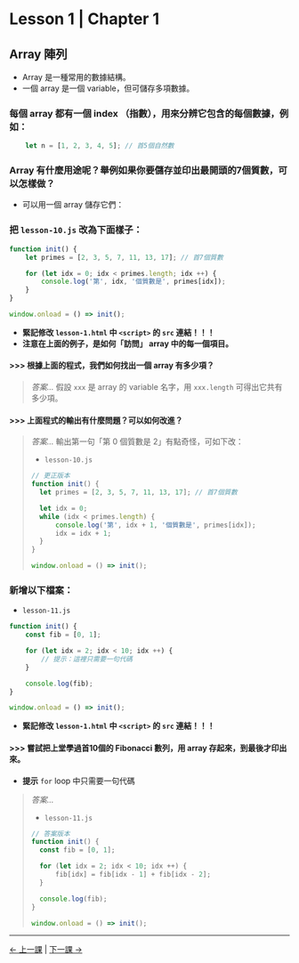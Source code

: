 # Lesson 1 | Chapter 1

## Array 陣列
- Array 是一種常用的數據結構。
- 一個 array 是一個 variable，但可儲存多項數據。

### 每個 array 都有一個 index （指數），用來分辨它包含的每個數據，例如：
```javascript
	let n = [1, 2, 3, 4, 5]; // 首5個自然數
```

### Array 有什麼用途呢？舉例如果你要儲存並印出最開頭的7個質數，可以怎樣做？
- 可以用一個 array 儲存它們：

### 把 `lesson-10.js` 改為下面樣子：
```javascript
function init() {
	let primes = [2, 3, 5, 7, 11, 13, 17]; // 首7個質數

	for (let idx = 0; idx < primes.length; idx ++) {
		console.log('第', idx, '個質數是', primes[idx]);
	}
}

window.onload = () => init();
```
- **緊記修改 `lesson-1.html` 中 `<script>` 的 `src` 連結！！！**
- **注意在上面的例子，是如何「訪問」 array 中的每一個項目。**

#### >>> 根據上面的程式，我們如何找出一個 array 有多少項？
> _答案..._
> 假設 `xxx` 是 array 的 variable 名字，用 `xxx.length` 可得出它共有多少項。

#### >>> 上面程式的輸出有什麼問題？可以如何改進？
> _答案..._
> 輸出第一句「第 0 個質數是 2」有點奇怪，可如下改：
> - `lesson-10.js`
> ```javascript
> // 更正版本
> function init() {
> 	let primes = [2, 3, 5, 7, 11, 13, 17]; // 首7個質數
> 
> 	let idx = 0;
> 	while (idx < primes.length) {
> 		console.log('第', idx + 1, '個質數是', primes[idx]);
> 		idx = idx + 1;
> 	}
> }
> 
> window.onload = () => init();
> ```

### 新增以下檔案：
- `lesson-11.js`
```javascript
function init() {
	const fib = [0, 1];

	for (let idx = 2; idx < 10; idx ++) {
		// 提示：這裡只需要一句代碼
	}

	console.log(fib);
}

window.onload = () => init();
```
- **緊記修改 `lesson-1.html` 中 `<script>` 的 `src` 連結！！！**

#### >>> 嘗試把上堂學過首10個的 Fibonacci 數列，用 array 存起來，到最後才印出來。
- **提示** `for` loop 中只需要一句代碼
> _答案..._
> - `lesson-11.js`
> ```javascript
> // 答案版本
> function init() {
> 	const fib = [0, 1];
> 
> 	for (let idx = 2; idx < 10; idx ++) {
> 		fib[idx] = fib[idx - 1] + fib[idx - 2];
> 	}
> 
> 	console.log(fib);
> }
> 
> window.onload = () => init();
> ```

---

[← 上一課](README.md) | [下一課 →](lesson-12.md)
